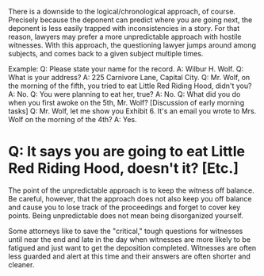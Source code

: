 
There is a downside to the logical/chronological approach, of course. Precisely because the deponent can predict where you are going next, the deponent is less easily trapped with inconsistencies in a story. For that reason, lawyers may prefer a more unpredictable approach with hostile witnesses. With this approach, the questioning lawyer jumps around among subjects, and comes back to a given subject multiple times.

Example: Q:  Please state your name for the record.
A: Wilbur H. Wolf.
Q: What is your address?
A: 225 Carnivore Lane, Capital City.
Q: Mr. Wolf, on the morning of the fifth, you tried to eat Little Red Riding Hood, didn't you?
A: No.
Q: You were planning to eat her, true?
A: No.
Q: What did you do when you first awoke on the 5th, Mr. Wolf? [Discussion of early morning tasks]
Q: Mr. Wolf, let me show you Exhibit 6. It's an email you wrote to Mrs. Wolf on the morning of the 4th?
A: Yes.
# Q: It says you are going to eat Little Red Riding Hood, doesn't it? [Etc.] 

The point of the unpredictable approach is to keep the witness off balance. Be careful, however, that the approach does not also keep you off balance and cause you to lose track of the proceedings and forget to cover key points. Being unpredictable does not mean being disorganized yourself.

Some attorneys like to save the "critical," tough questions for witnesses until near the end and late in the day when witnesses are more likely to be fatigued and just want to get the deposition completed. Witnesses are often less guarded and alert at this time and their answers are often shorter and cleaner.

